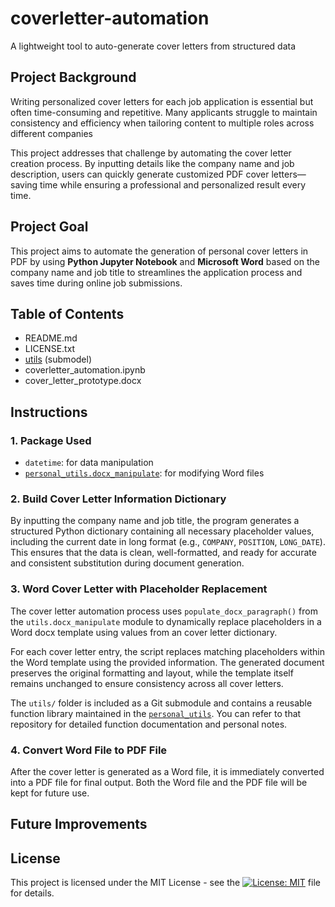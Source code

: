 # coverletter-automation
A lightweight tool to auto-generate cover letters from structured data

## Project Background
Writing personalized cover letters for each job application is essential but often time-consuming and repetitive. Many applicants struggle to maintain consistency and efficiency when tailoring content to multiple roles across different companies

This project addresses that challenge by automating the cover letter creation process. By inputting details like the company name and job description, users can quickly generate customized PDF cover letters—saving time while ensuring a professional and personalized result every time.

## Project Goal
This project aims to automate the generation of personal cover letters in PDF by using **Python Jupyter Notebook** and **Microsoft Word** based on the company name and job title to streamlines the application process and saves time during online job submissions.

## Table of Contents
- README.md
- LICENSE.txt
- [utils](https://github.com/leopengningchuan/personal_utils) (submodel)
- coverletter_automation.ipynb
- cover_letter_prototype.docx

## Instructions

### 1. Package Used
- `datetime`: for data manipulation
- [`personal_utils.docx_manipulate`](https://github.com/leopengningchuan/personal_utils): for modifying Word files

### 2. Build Cover Letter Information Dictionary
By inputting the company name and job title, the program generates a structured Python dictionary containing all necessary placeholder values, including the current date in long format (e.g., `COMPANY`, `POSITION`, `LONG_DATE`). This ensures that the data is clean, well-formatted, and ready for accurate and consistent substitution during document generation.

### 3. Word Cover Letter with Placeholder Replacement
The cover letter automation process uses `populate_docx_paragraph()` from the `utils.docx_manipulate` module to dynamically replace placeholders in a Word docx template using values from an cover letter dictionary.

For each cover letter entry, the script replaces matching placeholders within the Word template using the provided information. The generated document preserves the original formatting and layout, while the template itself remains unchanged to ensure consistency across all cover letters.

The `utils/` folder is included as a Git submodule and contains a reusable function library maintained in the [`personal_utils`](https://github.com/leopengningchuan/personal_utils). You can refer to that repository for detailed function documentation and personal notes.

### 4. Convert Word File to PDF File
After the cover letter is generated as a Word file, it is immediately converted into a PDF file for final output. Both the Word file and the PDF file will be kept for future use.

## Future Improvements


## License
This project is licensed under the MIT License - see the [![License: MIT](https://img.shields.io/badge/License-MIT-yellow.svg)](https://github.com/leopengningchuan/coverletter-automation?tab=MIT-1-ov-file) file for details.
